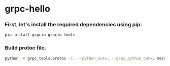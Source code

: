 # grpc-hello

### First, let's install the required dependencies using pip:
```bash
pip install grpcio grpcio-tools
```

### Build protoc file.
```bash
python -m grpc_tools.protoc -I. --python_out=. --grpc_python_out=. messages.proto
```